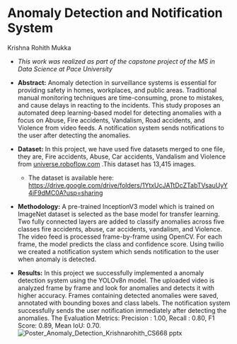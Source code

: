 # Anomaly Detection and Notification System

Krishna Rohith Mukka

* *This work was realized as part of the capstone project of the MS in Data Science at Pace University*
* **Abstract:** Anomaly detection in surveillance systems is essential for providing safety in homes, workplaces, and public areas. Traditional manual monitoring techniques are time-consuming, prone to mistakes, and cause delays in reacting to the incidents. This study proposes an automated deep learning-based model for detecting anomalies with a focus on Abuse, Fire accidents, Vandalism, Road accidents, and Violence from video feeds. A notification system sends notifications to the user after detecting the anomalies.

* **Dataset:** In this project, we have used five datasets merged to one file, they are, Fire accidents, Abuse, Car accidents, Vandalism and Violence from [universe.roboflow.com](url) .This dataset has 13,415 images.
  * The dataset is available here: https://drive.google.com/drive/folders/1YtxUcJATtDcZTabTVsauUyY4iF9dMC0A?usp=sharing
* **Methodology:**  A pre-trained InceptionV3 model which is trained on ImageNet dataset is selected as the base model for transfer learning. Two fully connected layers are added to classify anomalies across five classes fire accidents, abuse, car accidents, vandalism, and Violence. The video feed is processed frame-by-frame using OpenCV. For each frame, the model predicts the class and confidence score. Using twilio we created a notification system which sends notification to the user when anomaly is detected.

* **Results:** In this project we successfully implemented a anomaly detection system using the YOLOv8n model. The uploaded video is analyzed frame by frame and look for anomalies and detects it with higher accuracy. Frames containing detected anomalies were saved, annotated with bounding boxes and class labels. The notification system successfully sends the user notification immediately after detecting the anomalies. The Evaluation Metrics: Precision : 1.00, Recall : 0.80, F1 Score: 0.89, Mean IoU: 0.70.
![Poster_Anomaly_Detection_Krishnarohith_CS668 pptx](https://github.com/user-attachments/assets/2d442c80-13fc-4519-a1bd-03f44e80e791)


